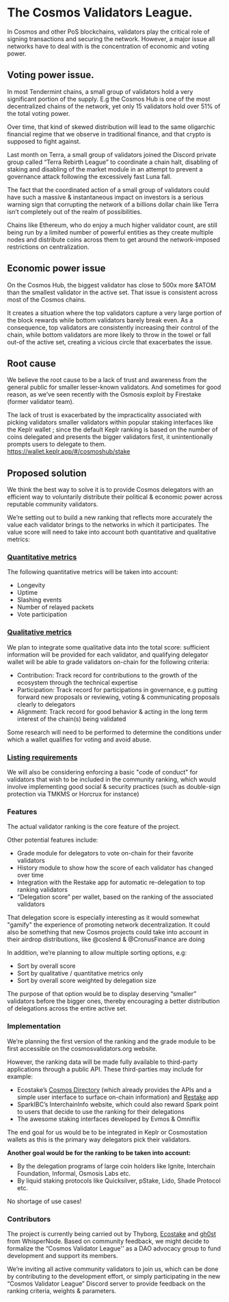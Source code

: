 # The Cosmos Validators League.

In Cosmos and other PoS blockchains, validators play the critical role of signing transactions and securing the network. However, a major issue all networks have to deal with is the concentration of economic and voting power.

## Voting power issue.

In most Tendermint chains, a small group of validators hold a very significant portion of the supply. E.g the Cosmos Hub is one of the most decentralized chains of the network, yet only 15 validators hold over 51% of the total voting power.

Over time, that kind of skewed distribution will lead to the same oligarchic financial regime that we observe in traditional finance, and that crypto is supposed to fight against.

Last month on Terra, a small group of validators joined the Discord private group called “Terra Rebirth League” to coordinate a chain halt, disabling of staking and disabling of the market module in an attempt to prevent a governance attack following the excessively fast Luna fall.

The fact that the coordinated action of a small group of validators could have such a massive & instantaneous impact on investors is a serious warning sign that corrupting the network of a billions dollar chain like Terra isn’t completely out of the realm of possibilities.

Chains like Ethereum, who do enjoy a much higher validator count, are still being run by a limited number of powerful entities as they create multiple nodes and distribute coins across them to get around the network-imposed restrictions on centralization.

## Economic power issue

On the Cosmos Hub, the biggest validator has close to 500x more $ATOM than the smallest validator in the active set. That issue is consistent across most of the Cosmos chains.

It creates a situation where the top validators capture a very large portion of the block rewards while bottom validators barely break even. As a consequence, top validators are consistently increasing their control of the chain, while bottom validators are more likely to throw in the towel or fall out-of the active set, creating a vicious circle that exacerbates the issue.

## Root cause

We believe the root cause to be a lack of trust and awareness from the general public for smaller lesser-known validators. And sometimes for good reason, as we’ve seen recently with the Osmosis exploit by Firestake (former validator team).

The lack of trust is exacerbated by the impracticality associated with picking validators smaller validators within popular staking interfaces like the Keplr wallet ; since the default Keplr ranking is based on the number of coins delegated and presents the bigger validators first, it unintentionally prompts users to delegate to them.
https://wallet.keplr.app/#/cosmoshub/stake


## Proposed solution

We think the best way to solve it is to provide Cosmos delegators with an efficient way to voluntarily distribute their political & economic power across reputable community validators.

We’re setting out to build a new ranking that reflects more accurately the value each validator brings to the networks in which it participates. The value score will need to take into account both quantitative and qualitative metrics:

### <u>Quantitative metrics</u>

The following quantitative metrics will be taken into account:
<ul>
<li> Longevity
<li> Uptime
<li> Slashing events
<li> Number of relayed packets
<li> Vote participation
</ul>

### <u>Qualitative metrics</u>

We plan to integrate some qualitative data into the total score: sufficient information will be provided for each validator, and qualifying delegator wallet will be able to grade validators on-chain for the following criteria:
<ul>
<li>Contribution: Track record for contributions to the growth of the ecosystem through the technical expertise</li>
<li>Participation: Track record for participations in governance, e.g putting forward new proposals or reviewing,
voting & communicating proposals clearly to delegators</li>
<li>Alignment: Track record for good behavior & acting in the long term interest of the chain(s) being validated
</ul>

Some research will need to be performed to determine the conditions under which a wallet qualifies for voting and avoid abuse.


### <u>Listing requirements</u>

We will also be considering enforcing a basic "code of conduct" for validators that wish to be included in the community ranking, which would involve implementing good social & security practices (such as double-sign protection via TMKMS or Horcrux for instance)

### Features

The actual validator ranking is the core feature of the project.

Other potential features include:
<ul>
<li>Grade module for delegators to vote on-chain for their favorite validators
<li>History module to show how the score of each validator has changed over time
<li>Integration with the Restake app for automatic re-delegation to top ranking validators
<li>“Delegation score” per wallet, based on the ranking of the associated validators
</ul>

That delegation score is especially interesting as it would somewhat "gamify" the experience of promoting network decentralization. It could also be something that new Cosmos projects could take into account in their airdrop distributions, like @coslend & @CronusFinance are doing

In addition, we’re planning to allow multiple sorting options, e.g:
<ul>
<li>Sort by overall score
<li>Sort by qualitative / quantitative metrics only
<li>Sort by overall score weighted by delegation size
</ul>

The purpose of that option would be to display deserving “smaller” validators before the bigger ones, thereby encouraging a better distribution of delegations across the entire active set.

### Implementation
We’re planning the first version of the ranking and the grade module to be first accessible on the cosmosvalidators.org website.

However, the ranking data will be made fully available to third-party applications through a public API. These third-parties may include for example:
<ul>
<li>Ecostake’s <a href="https://cosmos.directory">Cosmos Directory</a> (which already provides the APIs and a simple user interface to surface on-chain information) and <a href="https://restake.app">Restake</a> app
<li>SparkIBC’s InterchainInfo website, which could also reward Spark point to users that decide to use the ranking for their delegations
<li>The awesome staking interfaces developed by Evmos & Omniflix
</ul>

The end goal for us would be to be integrated in Keplr or Cosmostation wallets as this is the primary way delegators
pick their validators.

<b>Another goal would be for the ranking to be taken into account:</b>
<ul>
<li>By the delegation programs of large coin holders like Ignite, Interchain Foundation, Informal, Osmosis Labs etc.
<li>By liquid staking protocols like Quicksilver, pStake, Lido, Shade Protocol etc.
</ul>

No shortage of use cases!

### Contributors
The project is currently being carried out by Thyborg, <a href="https://github.com/eco-stake">Ecostake</a> and <a href="https://github.com/gh0stdotexe">gh0st</a> from WhisperNode</a>. Based on community feedback, we might decide to formalize the “Cosmos Validator League'' as a DAO advocacy group to fund development and support its members.

We’re inviting all active community validators to join us, which can be done by contributing to the development effort, or simply participating in the new “Cosmos Validator League” Discord server to provide feedback on the ranking criteria, weights & parameters.
